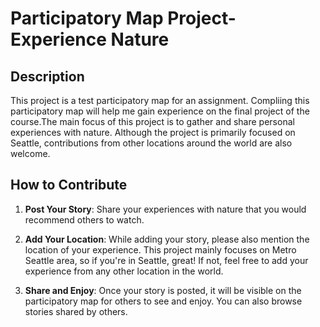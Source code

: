 # Participatory Map Project-Experience Nature

## Description

This project is a test participatory map for an assignment. Compliing this participatory map will help me gain experience on the final project of the course.The main focus of this project is to gather and share personal experiences with nature. Although the project is primarily focused on Seattle, contributions from other locations around the world are also welcome.

## How to Contribute

1. **Post Your Story**: Share your experiences with nature that you would recommend others to watch.

2. **Add Your Location**: While adding your story, please also mention the location of your experience. This project mainly focuses on Metro Seattle area, so if you're in Seattle, great! If not, feel free to add your experience from any other location in the world.

3. **Share and Enjoy**: Once your story is posted, it will be visible on the participatory map for others to see and enjoy. You can also browse stories shared by others.
